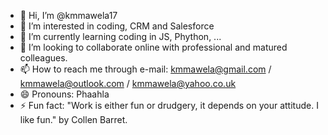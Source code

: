 - 👋 Hi, I’m @kmmawela17
- 👀 I’m interested in coding, CRM and Salesforce
- 🌱 I’m currently learning coding in JS, Phython, ...
- 💞️ I’m looking to collaborate online with professional and  matured colleagues.
- 📫 How to reach me through e-mail: kmmawela@gmail.com / kmmawela@outlook.com / kmmawela@yahoo.co.uk
- 😄 Pronouns: Phaahla
- ⚡ Fun fact: "Work is either fun or drudgery, it depends on your attitude. I like fun." by Collen Barret.

<!---
kmmawela17/kmmawela17 is a ✨ special ✨ repository because its `README.md` (this file) appears on your GitHub profile.
You can click the Preview link to take a look at your changes.
--->
